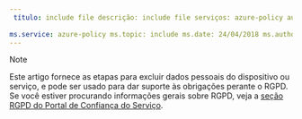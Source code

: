 ```yaml
---
 título: include file descrição: include file serviços: azure-policy autor: eross-msft
 
ms.service: azure-policy ms.topic: include ms.date: 24/04/2018 ms.author: lizross ms.custom: include file ms.collection: M365-identity-device-management
---
```


>[!Note] 
> Este artigo fornece as etapas para excluir dados pessoais do dispositivo ou serviço, e pode ser usado para dar suporte às obrigações perante o RGPD. Se você estiver procurando informações gerais sobre RGPD, veja a [seção RGPD do Portal de Confiança do Serviço](https://servicetrust.microsoft.com/ViewPage/GDPRGetStarted).
